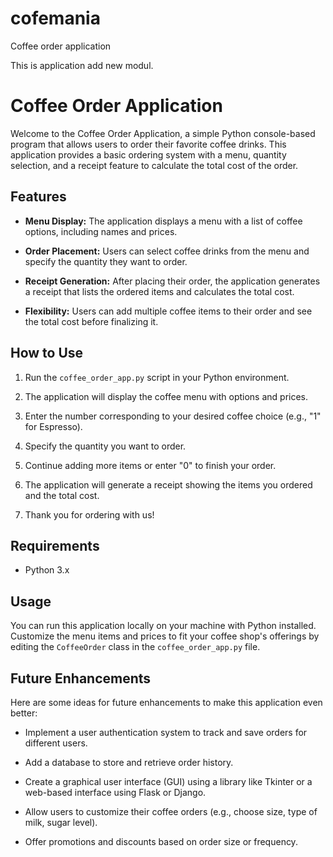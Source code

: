 # cofemania
Coffee order application

This is application add new modul. 



# Coffee Order Application

Welcome to the Coffee Order Application, a simple Python console-based program that allows users to order their favorite coffee drinks. This application provides a basic ordering system with a menu, quantity selection, and a receipt feature to calculate the total cost of the order.

## Features

- **Menu Display:** The application displays a menu with a list of coffee options, including names and prices.

- **Order Placement:** Users can select coffee drinks from the menu and specify the quantity they want to order.

- **Receipt Generation:** After placing their order, the application generates a receipt that lists the ordered items and calculates the total cost.

- **Flexibility:** Users can add multiple coffee items to their order and see the total cost before finalizing it.

## How to Use

1. Run the `coffee_order_app.py` script in your Python environment.

2. The application will display the coffee menu with options and prices.

3. Enter the number corresponding to your desired coffee choice (e.g., "1" for Espresso).

4. Specify the quantity you want to order.

5. Continue adding more items or enter "0" to finish your order.

6. The application will generate a receipt showing the items you ordered and the total cost.

7. Thank you for ordering with us!

## Requirements

- Python 3.x

## Usage

You can run this application locally on your machine with Python installed. Customize the menu items and prices to fit your coffee shop's offerings by editing the `CoffeeOrder` class in the `coffee_order_app.py` file.

## Future Enhancements

Here are some ideas for future enhancements to make this application even better:

- Implement a user authentication system to track and save orders for different users.

- Add a database to store and retrieve order history.

- Create a graphical user interface (GUI) using a library like Tkinter or a web-based interface using Flask or Django.

- Allow users to customize their coffee orders (e.g., choose size, type of milk, sugar level).

- Offer promotions and discounts based on order size or frequency.



